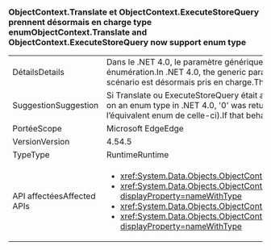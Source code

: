 ### <a name="objectcontexttranslate-and-objectcontextexecutestorequery-now-support-enum-type"></a><span data-ttu-id="5ed2d-101">ObjectContext.Translate et ObjectContext.ExecuteStoreQuery prennent désormais en charge type enum</span><span class="sxs-lookup"><span data-stu-id="5ed2d-101">ObjectContext.Translate and ObjectContext.ExecuteStoreQuery now support enum type</span></span>

|   |   |
|---|---|
|<span data-ttu-id="5ed2d-102">Détails</span><span class="sxs-lookup"><span data-stu-id="5ed2d-102">Details</span></span>|<span data-ttu-id="5ed2d-103">Dans le .NET 4.0, le paramètre générique <code>T</code> des méthodes <code>ObjectContext.Translate</code> et <code>ObjectContext.ExecuteStoreQuery</code> ne pouvait pas être une énumération.</span><span class="sxs-lookup"><span data-stu-id="5ed2d-103">In .NET 4.0, the generic parameter <code>T</code> of <code>ObjectContext.Translate</code> and <code>ObjectContext.ExecuteStoreQuery</code> methods could not be an enum.</span></span> <span data-ttu-id="5ed2d-104">Ce scénario est désormais pris en charge.</span><span class="sxs-lookup"><span data-stu-id="5ed2d-104">That scenario is now supported.</span></span>|
|<span data-ttu-id="5ed2d-105">Suggestion</span><span class="sxs-lookup"><span data-stu-id="5ed2d-105">Suggestion</span></span>|<span data-ttu-id="5ed2d-106">Si Translate ou ExecuteStoreQuery était appelé sur un type enum dans le .NET 4.0, la valeur « 0 » était retournée.</span><span class="sxs-lookup"><span data-stu-id="5ed2d-106">If Translate or ExecuteStoreQuery was called on an enum type in .NET 4.0, '0' was returned.</span></span> <span data-ttu-id="5ed2d-107">Si ce comportement était celui souhaité, les appels devaient être remplacés par une constante 0 (ou l’équivalent enum de celle-ci).</span><span class="sxs-lookup"><span data-stu-id="5ed2d-107">If that behavior was desirable, the calls should be replaced with a constant 0 (or the enum equivalent of it).</span></span>|
|<span data-ttu-id="5ed2d-108">Portée</span><span class="sxs-lookup"><span data-stu-id="5ed2d-108">Scope</span></span>|<span data-ttu-id="5ed2d-109">Microsoft Edge</span><span class="sxs-lookup"><span data-stu-id="5ed2d-109">Edge</span></span>|
|<span data-ttu-id="5ed2d-110">Version</span><span class="sxs-lookup"><span data-stu-id="5ed2d-110">Version</span></span>|<span data-ttu-id="5ed2d-111">4.5</span><span class="sxs-lookup"><span data-stu-id="5ed2d-111">4.5</span></span>|
|<span data-ttu-id="5ed2d-112">Type</span><span class="sxs-lookup"><span data-stu-id="5ed2d-112">Type</span></span>|<span data-ttu-id="5ed2d-113">Runtime</span><span class="sxs-lookup"><span data-stu-id="5ed2d-113">Runtime</span></span>|
|<span data-ttu-id="5ed2d-114">API affectées</span><span class="sxs-lookup"><span data-stu-id="5ed2d-114">Affected APIs</span></span>|<ul><li><xref:System.Data.Objects.ObjectContext.Translate%60%601(System.Data.Common.DbDataReader)?displayProperty=nameWithType></li><li><xref:System.Data.Objects.ObjectContext.Translate%60%601(System.Data.Common.DbDataReader,System.String,System.Data.Objects.MergeOption)?displayProperty=nameWithType></li><li><xref:System.Data.Objects.ObjectContext.ExecuteStoreQuery%60%601(System.String,System.Object[])?displayProperty=nameWithType></li><li><xref:System.Data.Objects.ObjectContext.ExecuteStoreQuery%60%601(System.String,System.String,System.Data.Objects.MergeOption,System.Object[])?displayProperty=nameWithType></li></ul>|

